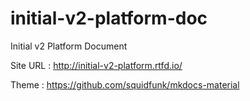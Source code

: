 # initial-v2-platform-doc
Initial v2 Platform Document

Site URL : http://initial-v2-platform.rtfd.io/

Theme : https://github.com/squidfunk/mkdocs-material
